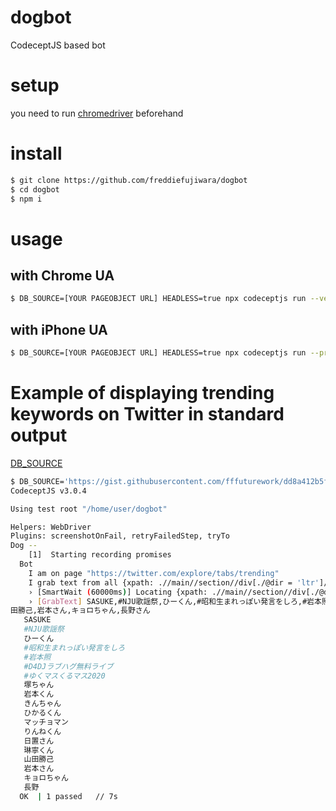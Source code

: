 # dogbot
CodeceptJS based bot

# setup
you need to run  [chromedriver](https://chromedriver.chromium.org/downloads)  beforehand


# install
```bash
$ git clone https://github.com/freddiefujiwara/dogbot
$ cd dogbot
$ npm i
```
# usage
## with Chrome UA
```bash
$ DB_SOURCE=[YOUR PAGEOBJECT URL] HEADLESS=true npx codeceptjs run --verbose
```
## with iPhone UA
```bash
$ DB_SOURCE=[YOUR PAGEOBJECT URL] HEADLESS=true npx codeceptjs run --profile iphone --verbose
```

# Example of displaying trending keywords on Twitter in standard output
[DB_SOURCE](https://gist.githubusercontent.com/fffuturework/dd8a412b5f0d96b7f8fcb5e7e1715f9b/raw/104d5128b80889c992d45ce3f6704a6fbd2a8afd/dogbot-example-twitter-trend.js)
```bash
$ DB_SOURCE='https://gist.githubusercontent.com/fffuturework/dd8a412b5f0d96b7f8fcb5e7e1715f9b/raw/104d5128b80889c992d45ce3f6704a6fbd2a8afd/dogbot-example-twitter-trend.js' HEADLESS=true npx codeceptjs run --verbose
CodeceptJS v3.0.4

Using test root "/home/user/dogbot"

Helpers: WebDriver
Plugins: screenshotOnFail, retryFailedStep, tryTo
Dog -- 
    [1]  Starting recording promises
  Bot
    I am on page "https://twitter.com/explore/tabs/trending"
    I grab text from all {xpath: .//main//section//div[./@dir = 'ltr']/span}
    › [SmartWait (60000ms)] Locating {xpath: .//main//section//div[./@dir = 'ltr']/span} in 60000
    › [GrabText] SASUKE,#NJU歌謡祭,ひーくん,#昭和生まれっぽい発言をしろ,#岩本照,#D4DJラブハグ無料ライブ,#ゆくマスくるマス2020,塚ちゃん,岩本くん,きんちゃん,ひかるくん,マッチョマン,りんねくん,日置さん,琳寧くん,山
田勝己,岩本さん,キョロちゃん,長野さん
   SASUKE
   #NJU歌謡祭
   ひーくん
   #昭和生まれっぽい発言をしろ
   #岩本照
   #D4DJラブハグ無料ライブ
   #ゆくマスくるマス2020
   塚ちゃん
   岩本くん
   きんちゃん
   ひかるくん
   マッチョマン
   りんねくん
   日置さん
   琳寧くん
   山田勝己
   岩本さん
   キョロちゃん
   長野
  OK  | 1 passed   // 7s
```
